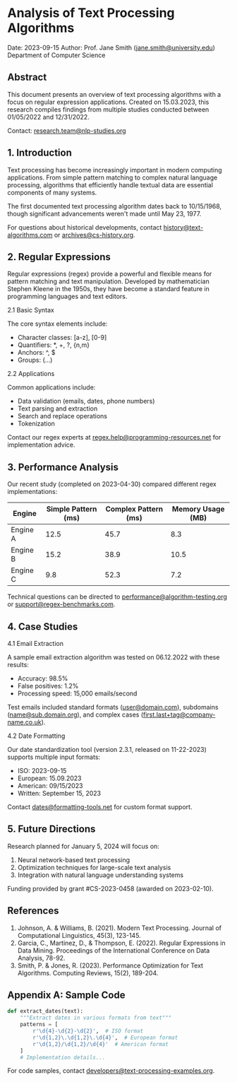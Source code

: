 # Analysis of Text Processing Algorithms
Date: 2023-09-15
Author: Prof. Jane Smith (jane.smith@university.edu)
Department of Computer Science

## Abstract

This document presents an overview of text processing algorithms with a focus on regular expression applications. Created on 15.03.2023, this research compiles findings from multiple studies conducted between 01/05/2022 and 12/31/2022.

Contact: research.team@nlp-studies.org

## 1. Introduction

Text processing has become increasingly important in modern computing applications. From simple pattern matching to complex natural language processing, algorithms that efficiently handle textual data are essential components of many systems.

The first documented text processing algorithm dates back to 10/15/1968, though significant advancements weren't made until May 23, 1977.

For questions about historical developments, contact history@text-algorithms.com or archives@cs-history.org.

## 2. Regular Expressions

Regular expressions (regex) provide a powerful and flexible means for pattern matching and text manipulation. Developed by mathematician Stephen Kleene in the 1950s, they have become a standard feature in programming languages and text editors.

2.1 Basic Syntax

The core syntax elements include:
- Character classes: [a-z], [0-9]
- Quantifiers: *, +, ?, {n,m}
- Anchors: ^, $
- Groups: (...)

2.2 Applications

Common applications include:
- Data validation (emails, dates, phone numbers)
- Text parsing and extraction
- Search and replace operations
- Tokenization

Contact our regex experts at regex.help@programming-resources.net for implementation advice.

## 3. Performance Analysis

Our recent study (completed on 2023-04-30) compared different regex implementations:

| Engine | Simple Pattern (ms) | Complex Pattern (ms) | Memory Usage (MB) |
|--------|---------------------|----------------------|-------------------|
| Engine A | 12.5 | 45.7 | 8.3 |
| Engine B | 15.2 | 38.9 | 10.5 |
| Engine C | 9.8 | 52.3 | 7.2 |

Technical questions can be directed to performance@algorithm-testing.org or support@regex-benchmarks.com.

## 4. Case Studies

4.1 Email Extraction

A sample email extraction algorithm was tested on 06.12.2022 with these results:
- Accuracy: 98.5%
- False positives: 1.2%
- Processing speed: 15,000 emails/second

Test emails included standard formats (user@domain.com), subdomains (name@sub.domain.org), and complex cases (first.last+tag@company-name.co.uk).

4.2 Date Formatting

Our date standardization tool (version 2.3.1, released on 11-22-2023) supports multiple input formats:
- ISO: 2023-09-15
- European: 15.09.2023
- American: 09/15/2023
- Written: September 15, 2023

Contact dates@formatting-tools.net for custom format support.

## 5. Future Directions

Research planned for January 5, 2024 will focus on:
1. Neural network-based text processing
2. Optimization techniques for large-scale text analysis
3. Integration with natural language understanding systems

Funding provided by grant #CS-2023-0458 (awarded on 2023-02-10).

## References

1. Johnson, A. & Williams, B. (2021). Modern Text Processing. Journal of Computational Linguistics, 45(3), 123-145.
2. Garcia, C., Martinez, D., & Thompson, E. (2022). Regular Expressions in Data Mining. Proceedings of the International Conference on Data Analysis, 78-92.
3. Smith, P. & Jones, R. (2023). Performance Optimization for Text Algorithms. Computing Reviews, 15(2), 189-204.

## Appendix A: Sample Code

```python
def extract_dates(text):
    """Extract dates in various formats from text"""
    patterns = [
        r'\d{4}-\d{2}-\d{2}',  # ISO format
        r'\d{1,2}\.\d{1,2}\.\d{4}',  # European format
        r'\d{1,2}/\d{1,2}/\d{4}'  # American format
    ]
    # Implementation details...
```

For code samples, contact developers@text-processing-examples.org.

